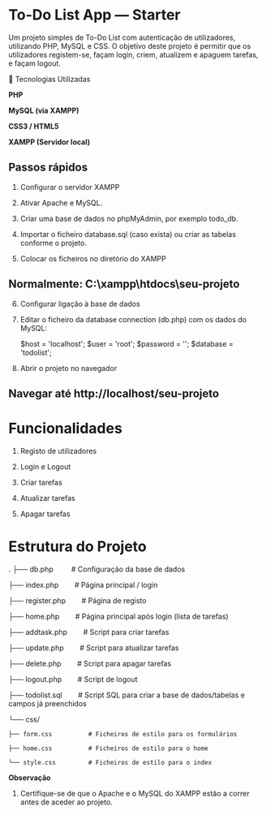 # To-Do List App — Starter

Um projeto simples de To-Do List com autenticação de utilizadores, utilizando PHP, MySQL e CSS.
O objetivo deste projeto é permitir que os utilizadores registem-se, façam login, criem, atualizem e apaguem tarefas, e façam logout.

🚀 Tecnologias Utilizadas

**PHP**

**MySQL (via XAMPP)**

**CSS3 / HTML5**

**XAMPP (Servidor local)**

## Passos rápidos

1. Configurar o servidor XAMPP

2. Ativar Apache e MySQL.

3. Criar uma base de dados no phpMyAdmin, por exemplo todo_db.

4. Importar o ficheiro database.sql (caso exista) ou criar as tabelas conforme o projeto.

5. Colocar os ficheiros no diretório do XAMPP

## Normalmente: C:\xampp\htdocs\seu-projeto

6. Configurar ligação à base de dados

7. Editar o ficheiro da database connection (db.php) com os dados do MySQL:

    $host = 'localhost';
    $user = 'root';
    $password = '';
    $database = 'todolist';


8. Abrir o projeto no navegador

## Navegar até http://localhost/seu-projeto

# Funcionalidades

1. Registo de utilizadores

2. Login e Logout

3. Criar tarefas

4. Atualizar tarefas

5. Apagar tarefas

# Estrutura do Projeto
.
├── db.php                # Configuração da base de dados

├── index.php             # Página principal / login

├── register.php          # Página de registo

├── home.php              # Página principal após login (lista de tarefas)

├── addtask.php           # Script para criar tarefas

├── update.php            # Script para atualizar tarefas

├── delete.php            # Script para apagar tarefas

├── logout.php            # Script de logout

├── todolist.sql          # Script SQL para criar a base de dados/tabelas e campos já preenchidos

└── css/

    ├── form.css          # Ficheiros de estilo para os formulários

    ├── home.css          # Ficheiros de estilo para o home
    
    └── style.css         # Ficheiros de estilo para o index

**Observação**

1. Certifique-se de que o Apache e o MySQL do XAMPP estão a correr antes de aceder ao projeto.

